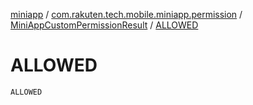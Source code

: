 [miniapp](../../index.md) / [com.rakuten.tech.mobile.miniapp.permission](../index.md) / [MiniAppCustomPermissionResult](index.md) / [ALLOWED](./-a-l-l-o-w-e-d.md)

# ALLOWED

`ALLOWED`
